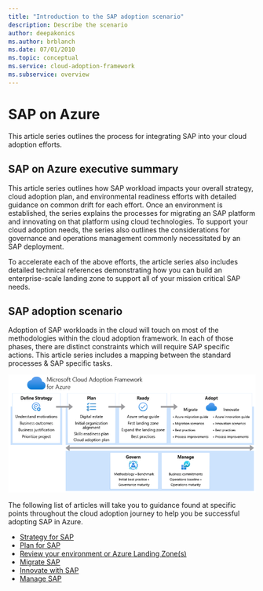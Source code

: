 ```yaml
---
title: "Introduction to the SAP adoption scenario"
description: Describe the scenario
author: deepakonics
ms.author: brblanch
ms.date: 07/01/2010
ms.topic: conceptual
ms.service: cloud-adoption-framework
ms.subservice: overview
---
```


# SAP on Azure

This article series outlines the process for integrating SAP into your cloud adoption efforts.

## SAP on Azure executive summary

This article series outlines how SAP workload impacts your overall strategy, cloud adoption plan, and environmental readiness efforts with detailed guidance on common drift for each effort. Once an environment is established, the series explains the processes for migrating an SAP platform and innovating on that platform using cloud technologies. To support your cloud adoption needs, the series also outlines the considerations for governance and operations management commonly necessitated by an SAP deployment.

To accelerate each of the above efforts, the article series also includes detailed technical references demonstrating how you can build an enterprise-scale landing zone to support all of your mission critical SAP needs.

## SAP adoption scenario

Adoption of SAP workloads in the cloud will touch on most of the methodologies within the cloud adoption framework. In each of those phases, there are distinct constraints which will require SAP specific actions. This article series includes a mapping between the standard processes & SAP specific tasks.

![Get started with migration in Azure](../../_images/get-started/caf-baseline-journey.png)

The following list of articles will take you to guidance found at specific points throughout the cloud adoption journey to help you be successful adopting SAP in Azure.

- [Strategy for SAP](./strategy.md)
- [Plan for SAP](./plan.md)
- [Review your environment or Azure Landing Zone(s)](./ready.md)
- [Migrate SAP](./migrate.md)
- [Innovate with SAP](./innovate.md)
- [Manage SAP](./manage.md)
